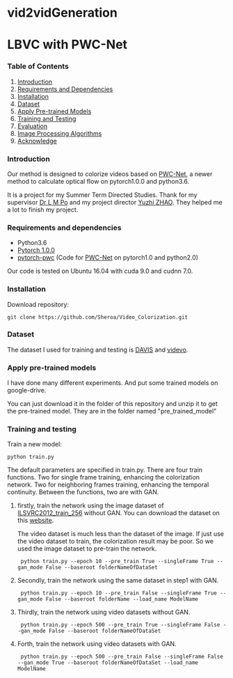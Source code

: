 # vid2vidGeneration
# LBVC with PWC-Net


### Table of Contents
1. [Introduction](#introduction)
1. [Requirements and Dependencies](#requirements-and-dependencies)
1. [Installation](#installation)
1. [Dataset](#dataset)
1. [Apply Pre-trained Models](#apply-pre-trained-models)
1. [Training and Testing](#training-and-testing)
1. [Evaluation](#evaluation)
1. [Image Processing Algorithms](#image-processing-algorithms)
1. [Acknowledge](#acknowledge)


### Introduction
Our method is designed to colorize videos based on [PWC-Net](https://github.com/NVlabs/PWC-Net), a newer method to calculate optical flow on pytorch1.0.0 and python3.6.

It is a project for my Summer Term Directed Studies. Thank for my supervisor [Dr L M Po](http://www.ee.cityu.edu.hk/~lmpo/) and my project director [Yuzhi ZHAO](https://github.com/zhaoyuzhi). They helped me a lot to finish my project.


### Requirements and dependencies
- Python3.6
- [Pytorch 1.0.0](https://pytorch.org/)
- [pytorch-pwc](https://github.com/sniklaus/pytorch-pwc) (Code for [PWC-Net](https://github.com/NVlabs/PWC-Net) on pytorch1.0 and python2.0)

Our code is tested on Ubuntu 16.04 with cuda 9.0 and cudnn 7.0.


### Installation
Download repository:

    git clone https://github.com/Sheroa/Video_Colorization.git

### Dataset
The dataset I used for training and testing is [DAVIS](https://davischallenge.org/index.html) and [videvo](https://www.videvo.net/).
    
### Apply pre-trained models
I have done many different experiments. And put some trained models on google-drive. 

You can just download it in the folder of this repository and unzip it to get the pre-trained model. They are in the folder named "pre_trained_model"

### Training and testing
Train a new model:

    python train.py

The default parameters are specified in train.py. There are four train functions. Two for single frame training, enhancing the colorization network. Two for neighboring frames training, enhancing the temporal continuity. Between the functions, two are with GAN.
1. firstly, train the network using the image dataset of [ILSVRC2012_train_256](http://image-net.org/challenges/LSVRC/2012/) without GAN. 
You can download the dataset on this [website](http://academictorrents.com/details/a306397ccf9c2ead27155983c254227c0fd938e2).

	The video dataset is much less than the dataset of the image. If just use the video dataset to train, the colorization result may be poor. So we used the image dataset to pre-train the network.

		python train.py --epoch 10 --pre_train True --singleFrame True --gan_mode False --baseroot folderNameOfDataSet
2. Secondly, train the network using the same dataset in step1 with GAN.

		python train.py --epoch 10 --pre_train False --singleFrame True --gan_mode False --baseroot folderName --load_name ModelName
3. Thirdly, train the network using video datasets without GAN.

		python train.py --epoch 500 --pre_train True --singleFrame False --gan_mode False --baseroot folderNameOfDataSet

4. Forth, train the network using video datasets with GAN.

		python train.py --epoch 500 --pre_train False --singleFrame False --gan_mode True --baseroot folderNameOfDataSet --load_name ModelName
